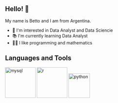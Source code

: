 ## Hello! 👋
My name is Betto and I am from Argentina.

* 👀 I'm interested in Data Analyst and Data Sciencie 
* 📚 I'm currently learning Data Analyst
* 🧑‍💻 I like programming and mathematics


## Languages and Tools

<p align="left">
  <img src="https://www.vectorlogo.zone/logos/mysql/mysql-official.svg" alt="mysql" width="100" height="100"/>
  <img src="https://www.vectorlogo.zone/logos/r-project/r-project-official.svg" alt="r" width="100" height="100"/>
  <img src="https://www.vectorlogo.zone/logos/python/python-icon.svg" alt="python" width="70" height="80"/>
</p>

